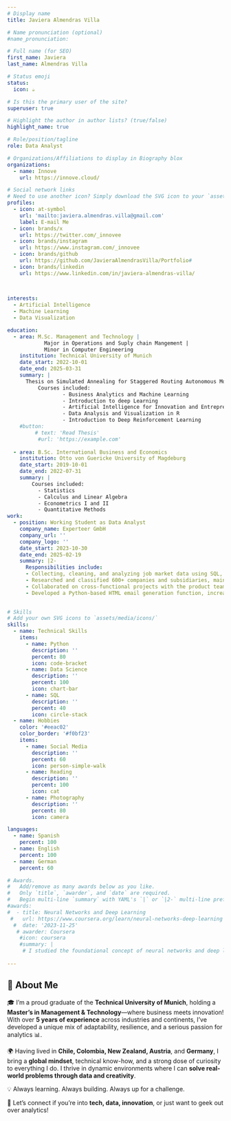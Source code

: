 ```yaml
---
# Display name
title: Javiera Almendras Villa

# Name pronunciation (optional)
#name_pronunciation: 

# Full name (for SEO)
first_name: Javiera
last_name: Almendras Villa

# Status emoji
status:
  icon: ☕️

# Is this the primary user of the site?
superuser: true

# Highlight the author in author lists? (true/false)
highlight_name: true

# Role/position/tagline
role: Data Analyst

# Organizations/Affiliations to display in Biography blox
organizations:
  - name: Innove
    url: https://innove.cloud/

# Social network links
# Need to use another icon? Simply download the SVG icon to your `assets/media/icons/` folder.
profiles:
  - icon: at-symbol
    url: 'mailto:javiera.almendras.villa@gmail.com'
    label: E-mail Me
  - icon: brands/x
    url: https://twitter.com/_innovee
  - icon: brands/instagram
    url: https://www.instagram.com/_innovee
  - icon: brands/github
    url: https://github.com/JavieraAlmendrasVilla/Portfolio#
  - icon: brands/linkedin
    url: https://www.linkedin.com/in/javiera-almendras-villa/
  
  

interests:
  - Artificial Intelligence
  - Machine Learning
  - Data Visualization

education:
  - area: M.Sc. Management and Technology | 
            Major in Operations and Suply chain Mangement |
            Minor in Computer Engineering
    institution: Technical University of Munich
    date_start: 2022-10-01
    date_end: 2025-03-31
    summary: |
      Thesis on Simulated Annealing for Staggered Routing Autonomous Mobility on Demand |
          Courses included:
                  - Business Analytics and Machine Learning
                  - Introduction to deep Learning
                  - Artificial Intelligence for Innovation and Entrepreneurship
                  - Data Analysis and Visualization in R
                  - Introduction to Deep Reinforcement Learning
    #button:
         # text: 'Read Thesis'
          #url: 'https://example.com'
        
  - area: B.Sc. International Business and Economics
    institution: Otto von Guericke University of Magdeburg
    date_start: 2019-10-01
    date_end: 2022-07-31
    summary: | 
        Courses included:
          - Statistics
          - Calculus and Linear Algebra
          - Econometrics I and II
          - Quantitative Methods
work:
  - position: Working Student as Data Analyst
    company_name: Experteer GmbH
    company_url: ''
    company_logo: ''
    date_start: 2023-10-30
    date_end: 2025-02-19
    summary: |2-
      Responsibilities include:
      - Collecting, cleaning, and analyzing job market data using SQL, Python, and MS Excel to support machine learning model development
      - Researched and classified 600+ companies and subsidiaries, maintaining accurate corporate structures and up-to-date database management
      - Collaborated on cross-functional projects with the product team to define candidate expertise and match talent to job opportunities, delivering projects 50% faster than expected
      - Developed a Python-based HTML email generation function, increasing efficiency by 90%, and enabling automated candidate data sharing with headhunters
  

# Skills
# Add your own SVG icons to `assets/media/icons/`
skills:
  - name: Technical Skills
    items:
      - name: Python
        description: ''
        percent: 80
        icon: code-bracket
      - name: Data Science
        description: ''
        percent: 100
        icon: chart-bar
      - name: SQL
        description: ''
        percent: 40
        icon: circle-stack
  - name: Hobbies
    color: '#eeac02'
    color_border: '#f0bf23'
    items:
      - name: Social Media
        description: ''
        percent: 60
        icon: person-simple-walk
      - name: Reading
        description: ''
        percent: 100
        icon: cat
      - name: Photography
        description: ''
        percent: 80
        icon: camera

languages:
  - name: Spanish
    percent: 100
  - name: English
    percent: 100
  - name: German
    percent: 60

# Awards.
#   Add/remove as many awards below as you like.
#   Only `title`, `awarder`, and `date` are required.
#   Begin multi-line `summary` with YAML's `|` or `|2-` multi-line prefix and indent 2 spaces below.
#awards:
#  - title: Neural Networks and Deep Learning
 #   url: https://www.coursera.org/learn/neural-networks-deep-learning
  #  date: '2023-11-25'
   # awarder: Coursera
    #icon: coursera
    #summary: |
     # I studied the foundational concept of neural networks and deep learning. By the end, I was familiar with the significant technological trends driving the rise of deep learning; build, train, and apply fully connected deep neural networks; implement efficient (vectorized) neural networks; identify key parameters in a neural network’s architecture; and apply deep learning to your own applications.
  
---
```


## 👋 About Me



🎓 I’m a proud graduate of the **Technical University of Munich**, holding a **Master’s in Management & Technology**—where business meets innovation! With over **5 years of experience** across industries and continents, I’ve developed a unique mix of adaptability, resilience, and a serious passion for analytics 📊.


🌍 Having lived in **Chile, Colombia, New Zealand, Austria**, and **Germany**, I bring a **global mindset**, technical know-how, and a strong dose of curiosity to everything I do. I thrive in dynamic environments where I can **solve real-world problems through data and creativity**.

💡 Always learning. Always building. Always up for a challenge.

🤝 Let’s connect if you’re into **tech, data, innovation**, or just want to geek out over analytics!
